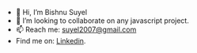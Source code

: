 - 👋 Hi, I’m Bishnu Suyel
- 💞️ I’m looking to collaborate on any javascript project.
- 📫 Reach me: suyel2007@gmail.com
- Find me on: [Linkedin](https://www.linkedin.com/in/bishnu-suyel).
